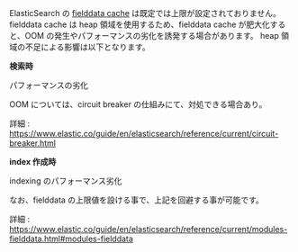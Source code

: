 ElasticSearch の [fielddata cache](https://www.elastic.co/guide/en/elasticsearch/reference/current/fielddata.html) は既定では上限が設定されておりません。
fielddata cache は heap 領域を使用するため、fielddata cache が肥大化すると、OOM の発生やパフォーマンスの劣化を誘発する場合があります。
heap 領域の不足による影響は以下となります。


**検索時**

パフォーマンスの劣化

OOM については、circuit breaker の仕組みにて、対処できる場合あり。


詳細 : https://www.elastic.co/guide/en/elasticsearch/reference/current/circuit-breaker.html

**index 作成時**

indexing のパフォーマンス劣化

なお、fielddata の上限値を設ける事で、上記を回避する事が可能です。

詳細 : https://www.elastic.co/guide/en/elasticsearch/reference/current/modules-fielddata.html#modules-fielddata
